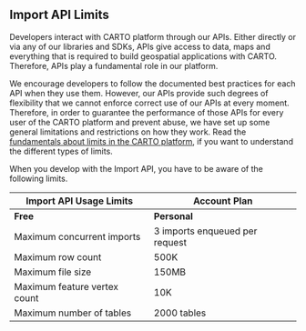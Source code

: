 ## Import API Limits

Developers interact with CARTO platform through our APIs. Either directly or via any of our libraries and SDKs, APIs give access to data, maps and everything that is required to build geospatial applications with CARTO. Therefore, APIs play a fundamental role in our platform.

We encourage developers to follow the documented best practices for each API when they use them. However, our APIs provide such degrees of flexibility that we cannot enforce correct use of our APIs at every moment. Therefore, in order to guarantee the performance of those APIs for every user of the CARTO platform and prevent abuse, we have set up some general limitations and restrictions on how they work. Read the [fundamentals about limits in the CARTO platform]({{site.fundamental_docs}}/limits/), if you want to understand the different types of limits.

When you develop with the Import API, you have to be aware of the following limits.

Import API Usage Limits | Account Plan
--- | ---
| **Free** | **Personal** | **Enterprise**
Maximum concurrent imports | 3 imports enqueued per request | 3 imports enqueued per request | 3 imports enqueued per request
Maximum row count | 500K | 500K | 1M
Maximum file size | 150MB | 500MB | 1GB
Maximum feature vertex count | 10K | 10K | 10K
Maximum number of tables | 2000 tables | 2000 tables | 2000 tables
